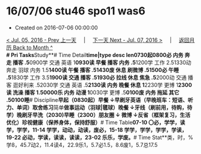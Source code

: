 # 16/07/06 stu46 spo11 was6

* Created on 2016-07-06 00:00:00

[&lt; Jul. 05, 2016 - Prev 上一天](d05.md)     \|     [下一天 Next - Jul. 07, 2016 &gt;](d07.md)     \|     [返回月历 Back to Month ^](index.md)   
**\# Pri Tasks**Study**\# Time Detail**time\|type desc len0730起0800必 内务 奔走 播客 .5**0900学 交通 英语 1**0930读 早餐 播客 内务 .5**1200学 工作 2.51330动 奔走 羽球 内务 1.5**1400读 午餐 播客 .51430废 休息 刷微博 .51500必 午睡 .5**1830学 工作 3.5**1900读 交通 播客 .51930必 拉线 休息 焦急 .5**2000动 交通 播客 逛好利来 .52030学 交通 英语 .5**2130读 内务 晚餐 休息 1**2230学 更博 1**2300读 洗澡 播客 1.50000乐 内务 动漫 1**0030学 更博 .5**0100废 内务 拖延 其它 .50100睡**\# Discipline**早起（0830起）早餐 ↓早刷牙英语（早晚班车：短语、听力、单词）**取舍**练习**简单**做事运动（羽球\|毽球）晚餐 ↓牙线（刷前用，待购，待学）晚刷牙早洗（2030\)早睡（2300）朋友圈 ↓ 微博 ↓反省（框架复习，生活优化）珍视健康（保养身体，保持舒服）**\# Time Table**07-10 〇必，学学，读学，学学，11-14 学学，动动，动读，废必，15-18 学学，学学，学学，学读，19-22 必动，学读，读读，读读，23-02 乐乐，学废。**\# Time Stat**类，时，%学8，45.7动2，11.4读4，22.9乐1，5.7必1.5，8.6废1，5.7总17.5

